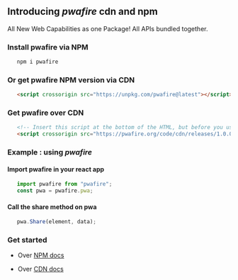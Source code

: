 ## Introducing *pwafire* cdn and npm 

 All New Web Capabilities as one Package! All APIs bundled together.

### Install pwafire via NPM

```bash
   npm i pwafire
```

### Or get pwafire NPM version via CDN

```html
   <script crossorigin src="https://unpkg.com/pwafire@latest"></script>
```

### Get pwafire over CDN

```html
   <!-- Insert this script at the bottom of the HTML, but before you use any PWA Capability -->
   <script crossorigin src="https://pwafire.org/code/cdn/releases/1.0.0/pwafire.js"></script>
```

### Example : using *pwafire*

#### Import pwafire in your react app

```js
   import pwafire from "pwafire";
   const pwa = pwafire.pwa;
```
#### Call the share method on pwa

```js
   pwa.Share(element, data);
```

### Get started

 - Over [NPM docs](https://github.com/pwafire/pwafire/tree/master/packages/npm)
 
 - Over [CDN docs](https://github.com/pwafire/pwafire/tree/master/packages/cdn)
